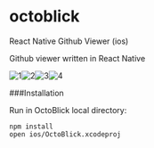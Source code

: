 # octoblick
React Native Github Viewer (ios)

Github viewer written in React Native

![1](https://github.com/caledhwa/octoblick/screenshots/1.png)![2](https://github.com/caledhwa/octoblick/screenshots/2.png)![3](https://github.com/caledhwa/octoblick/screenshots/3.png)![4](https://github.com/caledhwa/octoblick/screenshots/4.png)

###Installation 

Run in OctoBlick local directory:

```
npm install
open ios/OctoBlick.xcodeproj
```

